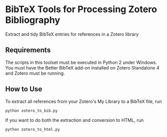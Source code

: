 # BibTeX Tools for Processing Zotero Bibliography

Extract and tidy BibTeX entries for references in a Zotero library

## Requirements

The scripts in this toolset must be executed in Python 2 under Windows. You must have the Better BibTeX add-on installed on Zotero Standalone 4 and Zotero must be running.

## How to Use

To extract all references from your Zotero's My Library to a BibTeX file, run

    python zotero_to_bib.py

If you want to do both the extraction and conversion to HTML, run

    python zotero_to_html.py
